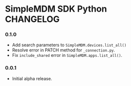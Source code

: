 # SimpleMDM SDK Python CHANGELOG

### 0.1.0
- Add search parameters to `SimpleMDM.devices.list_all()`
- Resolve error in PATCH method for `_connection.py`.
- Fix `include_shared` error in `SimpleMDM.apps.list_all()`.

### 0.0.1
- Initial alpha release.